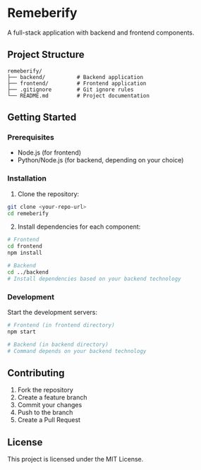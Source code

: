 # Remeberify

A full-stack application with backend and frontend components.

## Project Structure

```
remeberify/
├── backend/          # Backend application
├── frontend/         # Frontend application
├── .gitignore        # Git ignore rules
└── README.md         # Project documentation
```

## Getting Started

### Prerequisites
- Node.js (for frontend)
- Python/Node.js (for backend, depending on your choice)

### Installation

1. Clone the repository:
```bash
git clone <your-repo-url>
cd remeberify
```

2. Install dependencies for each component:
```bash
# Frontend
cd frontend
npm install

# Backend
cd ../backend
# Install dependencies based on your backend technology
```

### Development

Start the development servers:

```bash
# Frontend (in frontend directory)
npm start

# Backend (in backend directory)
# Command depends on your backend technology
```

## Contributing

1. Fork the repository
2. Create a feature branch
3. Commit your changes
4. Push to the branch
5. Create a Pull Request

## License

This project is licensed under the MIT License.
